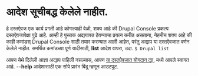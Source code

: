 # आदेश सूचीबद्ध केलेले नाहीत.
हे दस्तऐवज एक कार्य प्रगती आहे कोणत्याही वेळी, शक्य आहे की Drupal Console प्रकल्प दस्तऐवजापेक्षा पुढे आहे. आम्ही हे पुस्तक अद्ययावत ठेवण्याचा प्रयत्न करीत असताना, नेहमीच शक्य आहे की काही कमांडस् Drupal Console साठी तयार करण्यात आली आहेत, परंतु अद्याप या दस्तऐवजात वर्णन केलेले नाहीत. समर्थित कमांडच्या पूर्ण यादीसाठी, **list** आदेश वापरा, उदा. `$ Drupal list`

आपण येथे दिलेली आज्ञा अद्याप पाहिली नसल्यास, आपण [या दस्तऐवजात योगदान द्या](../contributing/contributing-to-the-book "Contribute to the Drupal Console documentation"), मध्ये आपले स्वागत आहे. **--help** आदेशासाठी एक सोपे प्रारंभ बिंदू म्हणून आउटपुट.
